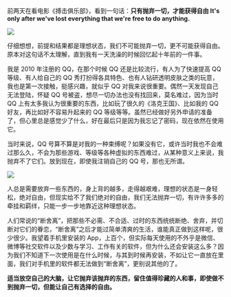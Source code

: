 前两天在看电影《搏击俱乐部》，看到一句话：**只有抛弃一切，才能获得自由 It's only after we've lost everything that we're free to do anything.** 

![](https://rmt.ladydaily.com/fetch/lucy/storage/paoqoyiqie.webp?w=1280)

仔细想想，前提和结果都是理想状态，我们不可能抛弃一切，更不可能获得自由。原本对这句话不太理解，直到我有一天洗澡的时候回忆起十年前的一件事。

我是 2010 年注册的 QQ，在那个时候 QQ 还是比较流行，有人为了快速提高 QQ 等级、有人给自己的 QQ 秀打扮得各具特色、也有人钻研透明皮肤之类的玩意，我也是第一次接触，挺感兴趣，就似乎 QQ 对我来说很重要。偶然一天发现自己无法登陆，怀疑 QQ 号被盗，想尽一切办法也没有找回来，莫名难过，因为当时 QQ 上有太多我认为很重要的东西，比如玩了很久的《洛克王国》、比如我的 QQ 好友，再比如好不容易升起来的 QQ 等级等等。虽然已经做好另外申请的准备了，但心里总是感觉少了什么，好在最后只是因为我忘记了密码，现在依然在使用它。

当时来说，QQ 号算不算是对我的一种束缚呢？如果没有它，或许当时我也不会难过那么久，不会为那些游戏、等级等各种虚拟的东西难过，从某种意义上来说，我抛弃不了它们。放到现在，即使我注销自己的 QQ 号，那也无所谓。

![](https://rmt.ladydaily.com/fetch/lucy/storage/bojijlb.webp?w=1280)

人总是需要放弃一些东西的，身上背的越多，走得越艰难，理想的状态是一身轻松，绝对自由，但现实给不了我们绝对的自由，我们无法抛弃一切，有许许多多的牵挂和羁绊，只能一步一步地靠近这种理想状态。

人们常说的“断舍离”，把那些不必需、不合适、过时的东西统统断绝、舍弃，并切断对它们的眷恋，“断舍离”之后才能过简单清爽的生活，谁能真正做到这样呢，很少很少。我望着手机里安装的 App，上百个，但实际每天使用的不外乎是微信、微博等社交软件以及少数与学习、工作有关的软件，但为什么还会安装这么多？因为我们不知道下一次使用是在什么时候，与其到时候再安装，不如让它一直放在里面，我们对手机里的软件都无法做到“断舍离”，更别说其他的了。

**适当放空自己的大脑，让它抛弃该抛弃的东西，留住值得珍藏的人和事，即使做不到抛弃一切，但能让自己有选择的自由。**

